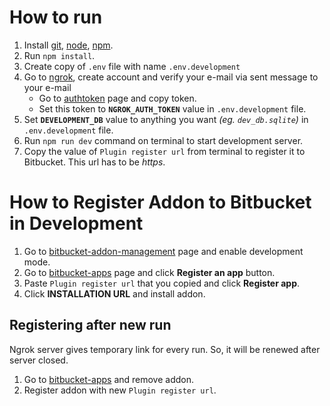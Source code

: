 # How to run

1. Install [git], [node], [npm].
2. Run `npm install`.
3. Create copy of `.env` file with name `.env.development`
4. Go to [ngrok], create account and verify your e-mail via sent message to your e-mail
    - Go to [authtoken] page and copy token.
    - Set this token to **`NGROK_AUTH_TOKEN`** value in `.env.development` file.
5. Set **`DEVELOPMENT_DB`** value to anything you want *(eg. `dev_db.sqlite`)* in `.env.development` file.
6. Run `npm run dev` command on terminal to start development server.
7. Copy the value of `Plugin register url` from terminal to register it to Bitbucket. This url has to be *https*.

# How to Register Addon to Bitbucket in Development

1. Go to [bitbucket-addon-management] page and enable development mode.
2. Go to [bitbucket-apps] page and click **Register an app** button.
3. Paste `Plugin register url` that you copied and click **Register app**.
4. Click **INSTALLATION URL** and install addon.

## Registering after new run
Ngrok server gives temporary link for every run. So, it will be renewed after server closed.
1. Go to [bitbucket-apps] and remove addon.
2. Register addon with new `Plugin register url`.

[git]: http://git-scm.com/
[node]: https://nodejs.org/
[npm]: https://github.com/npm/npm#super-easy-install
[ngrok]: https://ngrok.com/
[authtoken]: https://dashboard.ngrok.com/get-started/your-authtoken
[bitbucket-addon-management]: https://bitbucket.org/account/addon-management
[bitbucket-apps]: https://bitbucket.org/account/apps


